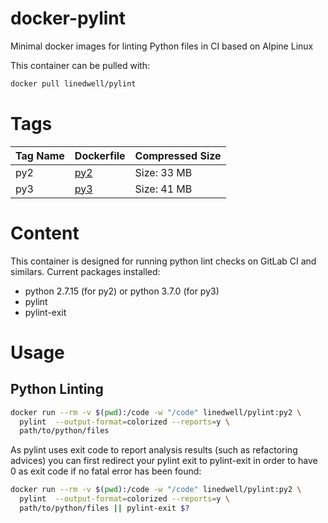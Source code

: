 # docker-pylint
Minimal docker images for linting Python files in CI based on Alpine Linux

This container can be pulled with:
```bash
docker pull linedwell/pylint
```


# Tags
| Tag Name | Dockerfile  | Compressed Size |
|---|---|---|
py2 | [py2](py2/Dockerfile) | Size: 33 MB
py3 | [py3](py3/Dockerfile) | Size: 41 MB

# Content
This container is designed for running python lint checks on GitLab CI and similars. Current packages installed:
* python 2.7.15 (for py2) or python 3.7.0 (for py3)
* pylint
* pylint-exit

# Usage
## Python Linting
```bash
docker run --rm -v $(pwd):/code -w "/code" linedwell/pylint:py2 \
  pylint  --output-format=colorized --reports=y \
  path/to/python/files
```
As pylint uses exit code to report analysis results (such as refactoring advices) you can first redirect your pylint exit to pylint-exit in order to have 0 as exit code if no fatal error has been found:

```bash
docker run --rm -v $(pwd):/code -w "/code" linedwell/pylint:py2 \
  pylint  --output-format=colorized --reports=y \
  path/to/python/files || pylint-exit $?
```
